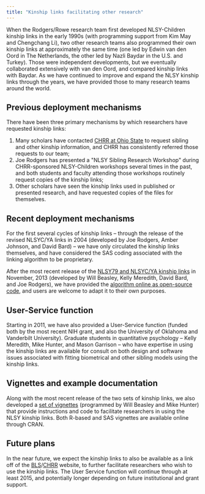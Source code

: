 ```yaml
---
title: "Kinship links facilitating other research"
---
```


When the Rodgers/Rowe research team first developed NLSY-Children kinship links in the early 1990s (with programming support from Kim May and Chengchang Li), two other research teams also programmed their own kinship links at approximately the same time (one led by Edwin van den Oord in The Netherlands, the other led by Nazli Baydar in the U.S. and Turkey).  Those were independent developments, but we eventually collaborated extensively with van den Oord, and compared kinship links with Baydar.  As we have continued to improve and expand the NLSY kinship links through the years, we have provided those to many research teams around the world.  

## Previous deployment mechanisms
There have been three primary mechanisms by which researchers have requested kinship links:

  1. Many scholars have contacted [CHRR at Ohio State](https://www.chrr.ohio-state.edu/) to request sibling and other kinship information, and CHRR has consistently referred those requests to our team;  
  2. Joe Rodgers has presented a "NLSY Sibling Research Workshop" during CHRR-sponsored NLSY-Children workshops several times in the past, and both students and faculty attending those workshops routinely request copies of the kinship links;  
  3. Other scholars have seen the kinship links used in published or presented research, and have requested copies of the files for themselves.

## Recent deployment mechanisms
For the first several cycles of kinship links – through the release of the revised NLSYC/YA links in 2004 (developed by Joe Rodgers, Amber Johnson, and David Bard) – we have only circulated the kinship links themselves, and have considered the SAS coding associated with the linking algorithm to be proprietary.  

After the most recent release of the [NLSY79 and NLSYC/YA kinship links](https://github.com/LiveOak/NlsyLinks/tree/master/NlsyLinks/OutsideData) in November, 2013 (developed by Will Beasley, Kelly Meredith, David Bard, and Joe Rodgers), we have provided the [algorithm online as open-source code](https://github.com/LiveOak/NlsyLinksDetermination), and users are welcome to adapt it to their own purposes.

## User-Service function
Starting in 2011, we have also provided a User-Service function (funded both by the most recent NIH grant, and also the University of Oklahoma and Vanderbilt University).  Graduate students in quantitative psychology – Kelly Meredith, Mike Hunter, and Mason Garrison – who have expertise in using the kinship links are available for consult on both design and software issues associated with fitting biometrical and other sibling models using the kinship links.

## Vignettes and example documentation
Along with the most recent release of the two sets of kinship links, we also developed a [set of vignettes](http://cran.r-project.org/web/packages/NlsyLinks/) (programmed by Will Beasley and Mike Hunter) that provide instructions and code to facilitate researchers in using the NLSY kinship links.  Both R-based and SAS vignettes are available online through CRAN.

## Future plans
In the near future, we expect the kinship links to also be available as a link off of the [BLS](http://www.bls.gov/)/[CHRR](https://www.chrr.ohio-state.edu/) website, to further facilitate researchers who wish to use the kinship links.  The User Service function will continue through at least 2015, and potentially longer depending on future institutional and grant support.
